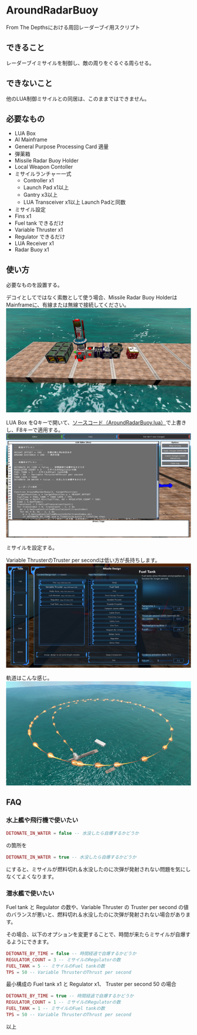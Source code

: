 # AroundRadarBuoy
From The Depthsにおける周回レーダーブイ用スクリプト

## できること
レーダーブイミサイルを制御し、敵の周りをぐるぐる周らせる。

## できないこと
他のLUA制御ミサイルとの同居は、このままではできません。

## 必要なもの
- LUA Box
- AI Mainframe
- General Purpose Processing Card 適量
- 弾薬箱
- Missile Radar Buoy Holder
- Local Weapon Contoller
- ミサイルランチャー一式
  - Controller x1
  - Launch Pad x1以上
  - Gantry x3以上
  - LUA Transceiver x1以上 Launch Padと同数
 - ミサイル設定
  - Fins x1
  - Fuel tank できるだけ
  - Variable Thruster x1
  - Regulator できるだけ
  - LUA Receiver x1
  - Radar Buoy x1
  
## 使い方
必要なものを設置する。

デコイとしてではなく索敵として使う場合、Missile Radar Buoy HolderはMainframeに、有線または無線で接続してください。
![設置](https://github.com/tvagames/AroundRadarBuoy/blob/images/20170705171414_1.jpg?raw=true "設置")

LUA Box をQキーで開いて、[ソースコード（AroundRadarBuoy.lua）](https://github.com/tvagames/AroundRadarBuoy/blob/master/AroundRadarBuoy.lua)で上書きし、F8キーで適用する。
![貼り付け](https://github.com/tvagames/AroundRadarBuoy/blob/images/20170705152209_1.jpg?raw=true "貼り付け")

ミサイルを設定する。

Variable ThrusterのTruster per secondは低い方が長持ちします。
![ミサイル設定](https://github.com/tvagames/AroundRadarBuoy/blob/images/20170705150902_1.jpg?raw=true "ミサイル設定")

軌道はこんな感じ。
![軌道](https://github.com/tvagames/AroundRadarBuoy/blob/images/20170705171432_1.jpg?raw=true "軌道")

## FAQ
### 水上艦や飛行機で使いたい
```AroundRadarBuoy.lua
DETONATE_IN_WATER = false -- 水没したら自爆するかどうか
```
の箇所を
```AroundRadarBuoy.lua
DETONATE_IN_WATER = true -- 水没したら自爆するかどうか
```
にすると、ミサイルが燃料切れ＆水没したのに次弾が発射されない問題を気にしなくてよくなります。

### 潜水艦で使いたい
Fuel tank と Regulator の数や、Variable Thruster の Truster per second の値のバランスが悪いと、燃料切れ＆水没したのに次弾が発射されない場合があります。

その場合、以下のオプションを変更することで、時間が来たらミサイルが自爆するようにできます。

```AroundRadarBuoy.lua
DETONATE_BY_TIME = false -- 時間経過で自爆するかどうか
REGULATOR_COUNT = 3 -- ミサイルのRegulatorの数
FUEL_TANK = 5 -- ミサイルのFuel tankの数
TPS = 50 -- Variable ThrusterのThrust per second
```

最小構成の Fuel tank x1 と Regulator x1、 Truster per second 50 の場合
```AroundRadarBuoy.lua
DETONATE_BY_TIME = true -- 時間経過で自爆するかどうか
REGULATOR_COUNT = 1 -- ミサイルのRegulatorの数
FUEL_TANK = 1 -- ミサイルのFuel tankの数
TPS = 50 -- Variable ThrusterのThrust per second
```

以上
